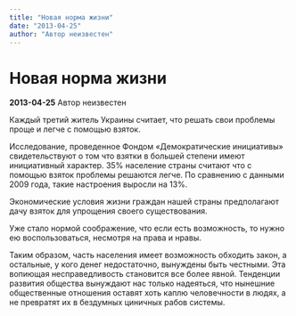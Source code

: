 ```yaml
---
title: "Новая норма жизни"
date: "2013-04-25"
author: "Автор неизвестен"
---
```


# Новая норма жизни

**2013-04-25** Автор неизвестен

Каждый третий житель Украины считает, что решать свои проблемы проще и легче с помощью взяток.

Исследование, проведенное Фондом «Демократические инициативы» свидетельствуют о том что взятки в большей степени имеют инициативный характер. 35% население страны считают что с помощью взяток проблемы решаются легче. По сравнению с данными 2009 года, такие настроения выросли на 13%.

Экономические условия жизни граждан нашей страны предполагают дачу взяток для упрощения своего существования.

Уже стало нормой соображение, что если есть возможность, то нужно ею воспользоваться, несмотря на права и нравы.

Таким образом, часть населения имеет возможность обходить закон, а остальные, у кого денег недостаточно, вынуждены быть честными. Эта вопиющая несправедливость становится все более явной. Тенденции развития общества вынуждают нас только надеяться, что нынешние общественные отношения оставят хоть каплю человечности в людях, а не превратят их в бездумных циничных рабов системы.
